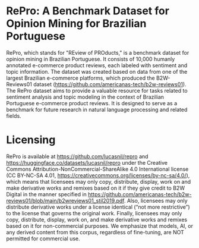 # RePro: A Benchmark Dataset for Opinion Mining for Brazilian Portuguese

RePro, which stands for "REview of PROducts," is a benchmark dataset for opinion mining in Brazilian Portuguese. It consists of 10,000 humanly annotated e-commerce product reviews, each labeled with sentiment and topic information. The dataset was created based on data from one of the largest Brazilian e-commerce platforms, which produced the B2W-Reviews01 dataset (https://github.com/americanas-tech/b2w-reviews01). The RePro dataset aims to provide a valuable resource for tasks related to sentiment analysis and topic modeling in the context of Brazilian Portuguese e-commerce product reviews. It is designed to serve as a benchmark for future research in natural language processing and related fields.

# Licensing

RePro is available at https://github.com/lucasnil/repro and https://huggingface.co/datasets/lucasnil/repro under the Creative Commons Attribution-NonCommercial-ShareAlike 4.0 International license (CC BY-NC-SA 4.01, https://creativecommons.org/licenses/by-nc-sa/4.0/), which means that licensees may only copy, distribute, display, work on and make derivative works and remixes based on it if they give credit to B2W Digital in the manner specified in https://github.com/americanas-tech/b2w-reviews01/blob/main/b2wreviews01_stil2019.pdf. Also, licensees may only distribute derivative works under a license identical (“not more restrictive”) to the license that governs the original work. Finally, licensees may only copy, distribute, display, work on, and make derivative works and remixes based on it for non-commercial purposes.
We emphasize that models, AI, or any derived content from this corpus, regardless of fine-tuning, are NOT permitted for commercial use.
